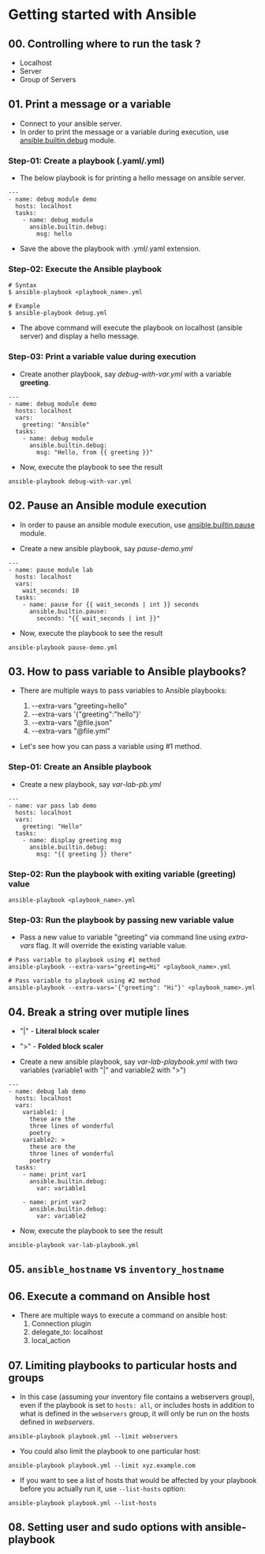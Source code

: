 # Getting started with Ansible

## 00. Controlling where to run the task ?

- Localhost
- Server
- Group of Servers

## 01. Print a message or a variable

- Connect to your ansible server.
- In order to print the message or a variable during execution, use [ansible.builtin.debug](https://docs.ansible.com/ansible/latest/collections/ansible/builtin/debug_module.html) module.

### Step-01: Create a playbook (.yaml/.yml)

- The below playbook is for printing a hello message on ansible server.

```
---
- name: debug module demo
  hosts: localhost
  tasks:
    - name: debug module
      ansible.builtin.debug:
        msg: hello
```

- Save the above the playbook with .yml/.yaml extension.

### Step-02: Execute the Ansible playbook

```
# Syntax
$ ansible-playbook <playbook_name>.yml

# Example
$ ansible-playbook debug.yml
```

- The above command will execute the playbook on localhost (ansible server) and display a hello message.

### Step-03: Print a variable value during execution

- Create another playbook, say _debug-with-var.yml_ with a variable **greeting**.

```
---
- name: debug module demo
  hosts: localhost
  vars:
    greeting: "Ansible"
  tasks:
    - name: debug module
      ansible.builtin.debug:
        msg: "Hello, from {{ greeting }}"

```

- Now, execute the playbook to see the result

```
ansible-playbook debug-with-var.yml
```

## 02. Pause an Ansible module execution

- In order to pause an ansible module execution, use [ansible.builtin.pause](https://docs.ansible.com/ansible/latest/collections/ansible/builtin/pause_module.html) module.

- Create a new ansible playbook, say _pause-demo.yml_

```
---
- name: pause module lab
  hosts: localhost
  vars:
    wait_seconds: 10
  tasks:
    - name: pause for {{ wait_seconds | int }} seconds
      ansible.builtin.pause:
        seconds: "{{ wait_seconds | int }}"
```

- Now, execute the playbook to see the result

```
ansible-playbook pause-demo.yml
```

## 03. How to pass variable to Ansible playbooks?

- There are multiple ways to pass variables to Ansible playbooks:

  1. --extra-vars "greeting=hello"
  2. --extra-vars '{"greeting":"hello"}'
  3. --extra-vars "@file.json"
  4. --extra-vars "@file.yml"

- Let's see how you can pass a variable using #1 method.

### Step-01: Create an Ansible playbook

- Create a new playbook, say _var-lab-pb.yml_

```
---
- name: var pass lab demo
  hosts: localhost
  vars:
    greeting: "Hello"
  tasks:
    - name: display greeting msg
      ansible.builtin.debug:
        msg: "{{ greeting }} there"
```

### Step-02: Run the playbook with exiting variable (greeting) value

```
ansible-playbook <playbook_name>.yml
```

### Step-03: Run the playbook by passing new variable value

- Pass a new value to variable "greeting" via command line using _extra-vars_ flag. It will override the existing variable value.

```
# Pass variable to playbook using #1 method
ansible-playbook --extra-vars="greeting=Hi" <playbook_name>.yml

# Pass variable to playbook using #2 method
ansible-playbook --extra-vars='{"greeting": "Hi"}' <playbook_name>.yml

```

## 04. Break a string over mutiple lines

- "|" - **Literal block scaler**
- ">" - **Folded block scaler**

- Create a new ansible playbook, say _var-lab-playbook.yml_ with two variables (variable1 with "|" and variable2 with ">")

```
---
- name: debug lab demo
  hosts: localhost
  vars:
    variable1: |
      these are the
      three lines of wonderful
      poetry
    variable2: >
      these are the
      three lines of wonderful
      poetry
  tasks:
    - name: print var1
      ansible.builtin.debug:
        var: variable1

    - name: print var2
      ansible.builtin.debug:
        var: variable2

```

- Now, execute the playbook to see the result

```
ansible-playbook var-lab-playbook.yml
```

## 05. `ansible_hostname` vs `inventory_hostname`

## 06. Execute a command on Ansible host

- There are multiple ways to execute a command on ansible host:
  1. Connection plugin
  2. delegate_to: localhost
  3. local_action

## 07. Limiting playbooks to particular hosts and groups

- In this case (assuming your inventory file contains a webservers group), even if the playbook is set to `hosts: all`, or includes hosts in addition to what is defined in the `webservers` group, it will only be run on the hosts defined in _webservers_.

```
ansible-playbook playbook.yml --limit webservers
```

- You could also limit the playbook to one particular host:

```
ansible-playbook playbook.yml --limit xyz.example.com
```

- If you want to see a list of hosts that would be affected by your playbook before you actually run it, use `--list-hosts` option:

```
ansible-playbook playbook.yml --list-hosts
```

## 08. Setting user and sudo options with ansible-playbook

```

```

